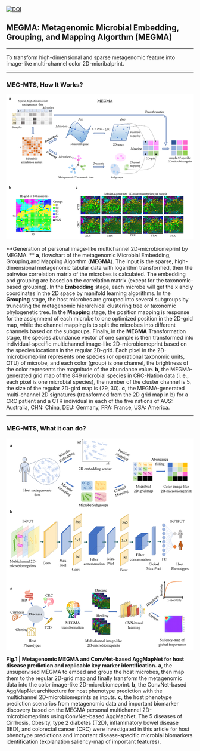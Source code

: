 [![DOI](https://zenodo.org/badge/DOI/10.5281/zenodo.6450642.svg)](https://doi.org/10.5281/zenodo.6450642)


## MEGMA: Metagenomic Microbial Embedding, Grouping, and Mapping Algorthm (MEGMA) 

----
To transform high-dimensional and sparse metagenomic feature into image-like multi-channel color 2D-micribalprint.

----
### MEG-MTS, How It Works?
![how-it-works](./cover/f2.png)

**Generation of personal image-like multichannel 2D-microbiomeprint by MEGMA. ** 
**a**, flowchart of the metagenomic Microbial Embedding, Grouping,and Mapping Algorthm (**MEGMA**). The input is the sparse, high-dimensional metagenomic tabular data with logarithm transformed, then the pairwise correlation matrix of the microbes is calculated. The embedding and grouping are based on the correlation matrix (except for the taxonomic-based grouping). In the **Embedding** stage, each microbe will get the x and y coordinates in the 2D space by manifold learning algorithms. In the **Grouping** stage, the host microbes are grouped into several subgroups by truncating the metagenomic hierarchical clustering tree or taxonomic phylogenetic tree. In the **Mapping** stage, the position mapping is response for the assignment of each microbe to one optimized position in the 2D-grid map, while the channel mapping is to split the microbes into different channels based on the subgroups. Finally, in the **MEGMA** Transformation stage, the species abundance vector of one sample is then transformed into individual-specific multichannel image-like 2D-microbiomeprint based on the species locations in the regular 2D-grid. Each pixel in the 2D-microbiomeprint represents one species (or operational taxonomic units, OTU) of microbe, and each color (group) is one channel, the brightness of the color represents the magnitude of the abundance value. 
**b**, the MEGMA-generated grid map of the 849 microbial species in CRC-Nation data (i. e., each pixel is one microbial species), the number of the cluster channel is 5, the size of the regular 2D-gird map is (29, 30). 
**c**, the MEGMA-generated multi-channel 2D signatures (transformed from the 2D grid map in b) for a CRC patient and a CTR individual in each of the five nations of AUS: Australia, CHN: China, DEU: Germany, FRA: France, USA: America. 

----

### MEG-MTS, What it can do?
![whatdo](./cover/f1.png)

**Fig.1 | Metagenomic MEGMA and ConvNet-based AggMapNet for host disease prediction and replicable key marker identification.** 
**a**, the unsupervised MEGMA to embed and group the host microbes, then map them to the regular 2D-grid map and finally transform the metagenomic data into the color image-like 2D-microbiomeprint. 
**b**, the ConvNet-based AggMapNet architecture for host phenotype prediction with the multichannel 2D-microbiomeprints as inputs. 
**c**, the host phenotype prediction scenarios from metagenomic data and important biomarker discovery based on the MEGMA personal multichannel 2D-microbiomeprints using ConvNet-based AggMapNet. The 5 diseases of Cirrhosis, Obesity, type 2 diabetes (T2D), inflammatory bowel disease (IBD), and colorectal cancer (CRC) were investigated in this article for host phenotype predictions and important disease-specific microbial biomarkers identification (explanation saliency-map of important features).

